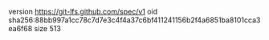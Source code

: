 version https://git-lfs.github.com/spec/v1
oid sha256:88bb997a1cc78c7d7e3c4f4a37c6bf411241156b2f4a6851ba8101cca3ea6f68
size 513
